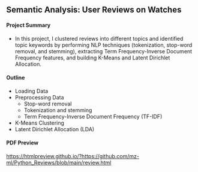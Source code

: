 ## Semantic Analysis: User Reviews on Watches

#### Project Summary 

- In this project, I clustered reviews into different topics and identified topic keywords by performing NLP techniques (tokenization, stop-word removal, and stemming), extracting Term Frequency-Inverse Document Frequency features, and building K-Means and Latent Dirichlet Allocation.
  
#### Outline

- Loading Data  
- Preprocessing Data
  - Stop-word removal
  - Tokenization and stemming
  - Term Frequency-Inverse Document Frequency (TF-IDF)
- K-Means Clustering  
- Latent Dirichlet Allocation (LDA)

#### PDF Preview

https://htmlpreview.github.io/?https://github.com/mz-ml/Python_Reviews/blob/main/review.html
